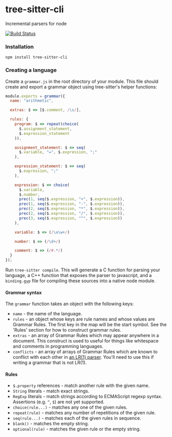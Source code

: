 # tree-sitter-cli

Incremental parsers for node

[![Build Status](https://travis-ci.org/tree-sitter/tree-sitter-cli.svg?branch=master)](https://travis-ci.org/tree-sitter/tree-sitter-cli)

### Installation

```
npm install tree-sitter-cli
```

### Creating a language

Create a `grammar.js` in the root directory of your module. This file
should create and export a grammar object using tree-sitter's helper functions:

```js
module.exports = grammar({
  name: "arithmetic",

  extras: $ => [$.comment, /\s/],

  rules: {
    program: $ => repeat(choice(
      $.assignment_statement,
      $.expression_statement
    )),

    assignment_statement: $ => seq(
      $.variable, "=", $.expression, ";"
    ),

    expression_statement: $ => seq(
      $.expression, ";"
    ),

    expression: $ => choice(
      $.variable,
      $.number,
      prec(1, seq($.expression, "+", $.expression)),
      prec(1, seq($.expression, "-", $.expression)),
      prec(2, seq($.expression, "*", $.expression)),
      prec(2, seq($.expression, "/", $.expression)),
      prec(3, seq($.expression, "^", $.expression))
    ),

    variable: $ => (/\a\w+/)

    number: $ => (/\d+/)

    comment: $ => (/#.*/)
  }
});
```

Run `tree-sitter compile`. This will generate a C function for parsing your
language, a C++ function that exposes the parser to javascript, and a
`binding.gyp` file for compiling these sources into a native node module.

#### Grammar syntax

The `grammar` function takes an object with the following keys:

* `name` - the name of the language.
* `rules` - an object whose keys are rule names and whose values are Grammar Rules. The first key in the map will be the start symbol. See the 'Rules' section for how to construct grammar rules.
* `extras` - an array of Grammar Rules which may appear anywhere in a document. This construct is used to useful for things like whitespace and comments in programming languages.
* `conflicts` - an array of arrays of Grammar Rules which are known to conflict with each other in [an LR(1) parser](https://en.wikipedia.org/wiki/Canonical_LR_parser). You'll need to use this if writing a grammar that is not LR(1).

#### Rules

* `$.property` references - match another rule with the given name.
* `String` literals - match exact strings.
* `RegExp` literals - match strings according to ECMAScript regexp syntax.
  Assertions (e.g. `^`, `$`) are not yet supported.
* `choice(rule...)` - matches any one of the given rules.
* `repeat(rule)` - matches any number of repetitions of the given rule.
* `seq(rule...)` - matches each of the given rules in sequence.
* `blank()` - matches the empty string.
* `optional(rule)` - matches the given rule or the empty string.
